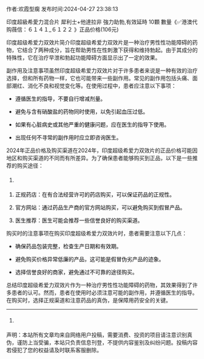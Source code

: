 <p>作者:欢霞型瘸 发布时间:2024-04-27 23:38:13</p>
<p>印度超級希愛力混合片 犀利士+他達拉非 強力助勃,有效延時 10顆 數量《✅港澳代购薇信：６１４１_６１２２ 》正品价格(106元) </p>
									<p></p><p>印度超级希爱力双效片简介印度超级希爱力双效片是一种治疗男性性功能障碍的药物，它结合了两种成分，旨在帮助男性在性刺激下获得和维持勃起。由于其成分的特殊性，它在治疗早泄和勃起功能障碍方面显示出了一定的效果。</p><p>副作用及注意事项虽然印度超级希爱力双效片对于许多患者来说是一种有效的治疗选择，但和所有药物一样，它也可能带来一些副作用。常见的副作用包括头痛、面部潮红、消化不良和视觉变化等。在使用过程中，患者应注意以下事项：</p><ul style='box-: ; -block-start: 1em; --start: 2em; color: rgb(6, 6, 7); font-: -apple-, , " Neue", , "segoe ui", arial, , " SC", miui, " Sans GB", " Yahei", sans-serif; font-size: 14px; -: 0.5px; text-wrap: wrap; -color: rgb(255, 255, 255);' class><li><p>遵循医生的指导，不要自行增减剂量。</p></li><li><p>避免与含有硝酸盐的药物同时使用，以免引起血压过低。</p></li><li><p>如果有心脏病史或其他严重的健康问题，应在医生的指导下使用。</p></li><li><p>出现任何不寻常的副作用时应立即咨询医生。</p></li></ul><p>2024年正品价格及购买渠道在2024年，印度超级希爱力双效片的正品价格可能因地区和购买渠道的不同而有所差异。为了确保患者能够购买到正品，以下是一些推荐的购买途径：</p><ol class style='box-: bord d-color: rgb(255, 255, 255); list-style-image: ; line-: 27px; color: rgb(31, 35, 40); font-: -apple-, , "Segoe UI", "Noto Sans", , Arial, sans-serif, "Apple Color Emoji", "Segoe UI Emoji";'><li><h3 style='box-: bord itial; -left-style: solid; -top-color: ; -right-color: ; --color: ; -left-color: rgb(2, 170, 187); -image: ; -align: ; font-size: 14px; color: rgb(102, 102, 102); -wrap: break-word; font-: " yahei"; text-: 0em !;'></h3></li></ol><ol style='box-: ; -block-start: 1em; --start: 2em; color: rgb(6, 6, 7); font-: -apple-, , " Neue", , "segoe ui", arial, , " SC", miui, " Sans GB", " Yahei", sans-serif; font-size: 14px; -: 0.5px; text-wrap: wrap; -color: rgb(255, 255, 255);' class><li><p>正规药店：在有合法经营许可的药店购买，可以保证药品的正规性。</p></li><li><p>官方网站：通过药品生产商的官方网站购买，可以避免购买到假冒产品。</p></li><li><p>医生推荐：医生可能会推荐一些信誉良好的购买渠道。</p></li></ol><p>购买时的注意事项在购买印度超级希爱力双效片时，患者需要注意以下几点：</p><ul style='box-: ; -block-start: 1em; --start: 2em; color: rgb(6, 6, 7); font-: -apple-, , " Neue", , "segoe ui", arial, , " SC", miui, " Sans GB", " Yahei", sans-serif; font-size: 14px; -: 0.5px; text-wrap: wrap; -color: rgb(255, 255, 255);' class><li><p>确保药品包装完整，检查生产日期和有效期。</p></li><li><p>避免购买价格异常低廉的产品，这可能是假冒伪劣产品的迹象。</p></li><li><p>选择信誉良好的商家，避免通过不可靠的途径购买。</p></li></ul><p>总结印度超级希爱力双效片作为一种治疗男性性功能障碍的药物，其效果得到了许多患者的认可。然而，患者在使用时必须注意可能的副作用，并遵循医生的指导。在购买时，选择正规渠道和注意药品的真伪，是保障用药安全的关键。</p><hr><p></p><p></p><ol class style='box-: bord d-color: rgb(255, 255, 255); list-style-image: ; line-: 27px; color: rgb(31, 35, 40); font-: -apple-, , "Segoe UI", "Noto Sans", , Arial, sans-serif, "Apple Color Emoji", "Segoe UI Emoji";'><li><h3 style='box-: bord itial; -left-style: solid; -top-color: ; -right-color: ; --color: ; -left-color: rgb(2, 170, 187); -image: ; -align: ; font-size: 14px; color: rgb(102, 102, 102); -wrap: break-word; font-: " yahei"; text-: 0em !;'></h3></li></ol><p></p><p></p>				声明：本站所有文章均来自网络用户投稿，需要消费、投资的项目请注意识别真伪，谨防上当受骗，本站只负责信息刊登，不提供内容鉴别及纠纷问题。投稿内容若侵犯了您的权益请及时联系客服删除。				
